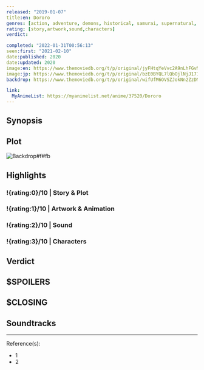 ```yaml
---
released: "2019-01-07"
title:en: Dororo
genres: [action, adventure, demons, historical, samurai, supernatural, shounen]
rating: [story,artwork,sound,characters]
verdict:

completed: "2022-01-31T00:56:13"
seen:first: "2021-02-10"
date:published: 2020
date:updated: 2020
image:en: https://www.themoviedb.org/t/p/original/jyFHtqYeVvc2A9nLhFGvM49xGPg.jpg
image:jp: https://www.themoviedb.org/t/p/original/bzE0BYQL7lQbOjlNjJ171ytFpwc.jpg
backdrop: https://www.themoviedb.org/t/p/original/wifUfM6OVSZJokNn2ZzDMmjKcvv.jpg

link:
  MyAnimeList: https://myanimelist.net/anime/37520/Dororo
---
```



## Synopsis

## Plot

![Backdrop#f#fb](https://www.themoviedb.org/t/p/original/AwB9OpmzC4sxkbu52Dzv9A7CfdG.jpg "Source: TMDB")

## Highlights

### !{rating:0}/10 | Story & Plot

### !{rating:1}/10 | Artwork & Animation

### !{rating:2}/10 | Sound

### !{rating:3}/10 | Characters

## Verdict

## $SPOILERS

## $CLOSING

## Soundtracks

***
Reference(s):

- 1
- 2

